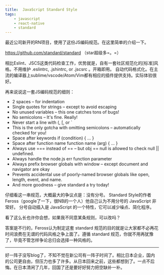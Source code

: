 ```yaml
---
title:  JavaScript Standard Style
tags: 
	- javascript
	- react-native 
	- standard
---
```


最近公司新开的RN项目，使用了这份JS编码规范。在这里简单的介绍一下。

https://github.com/standard/standard
（star超级多=。=）

相比Eslint、JSCS这类代码检查工作，优势就是，自有一套社区规范化的[标准]风格。不用维护 .eslintrc, .jshintrc, or .jscsrc 。开箱即用。
自动代码格式化。在主流的编译器上sublime/vscode/Atom/Vim都有相应的插件提供支持。实际体验很好。

再来说说这一套JS编码规范的细则：
- 2 spaces – for indentation
- Single quotes for strings – except to avoid escaping
- No unused variables – this one catches tons of bugs!
- No semicolons – It's fine. Really!
- Never start a line with (, [, or `
- This is the only gotcha with omitting semicolons – automatically checked for you!
- Space after keywords if (condition) { ... }
- Space after function name function name (arg) { ... }
- Always use === instead of == – but obj == null is allowed to check null || undefined.
- Always handle the node.js err function parameter
- Always prefix browser globals with window – except document and navigator are okay
- Prevents accidental use of poorly-named browser globals like open, length, event, and name.
- And more goodness – give standard a try today!

仔细看这一串规范，大概最大的争议点是：没有分号。 Standard Style的作者Feross（google了一下，很NB的一个人）他自己认为不用分号的 JavaScript 非常好。
分号自动插入是 JavaScript 的一个特性，它可以减少噪点、简化程序。
<!-- more -->
看了这么长也许你会想，如果我不同意某条规则，可以改吗？

答案是不行的，Feross认为制定这套 standard 规范的目的就是让大家都不必再花时间浪费在无谓的代码风格之争上面了。遵循 standard 规范，你就不用再犹豫了，毕竟不管怎样争论总归会选择一种风格的。

----
好一阵子没写blog了，不知不觉在新公司有一阵子时间了。相比日本企业，国内的公司更自由，但压力也多了许多。从日本回来之前，这些都想到了。一点不后悔。在日本清闲了几年，回国了还是要好好努力把空缺补一补。
